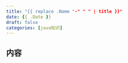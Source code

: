 ```yaml
---
title: "{{ replace .Name "-" " " | title }}"
date: {{ .Date }}
draft: false
categories: [java知识]
---
```

## 内容